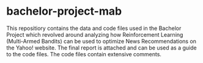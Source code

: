 # bachelor-project-mab
This repositiory contains the data and code files used in the Bachelor Project which revolved around analyzing how Reinforcement Learning (Multi-Armed Bandits) can be used to optimize News Recommendations on the Yahoo! website. The final report is attached and can be used as a guide to the code files. The code files contain extensive comments.
